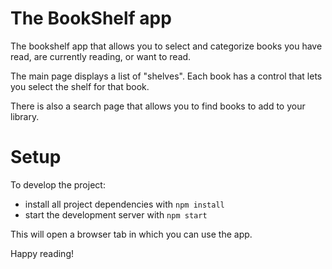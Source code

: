 # The BookShelf app

The bookshelf app that allows you to select and categorize books you have read, are currently reading, or want to read.

The main page displays a list of "shelves". Each book has a control that lets you select the shelf for that book.

There is also a search page that allows you to find books to add to your library.

# Setup

To develop the project:

* install all project dependencies with `npm install`
* start the development server with `npm start`

This will open a browser tab in which you can use the app.

Happy reading!

